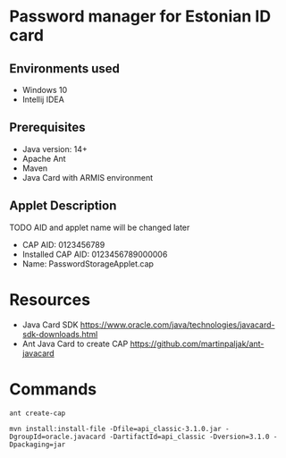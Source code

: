 # Password manager for Estonian ID card
## Environments used

* Windows 10
* Intellij IDEA

## Prerequisites

* Java version: 14+
* Apache Ant
* Maven
* Java Card with ARMIS environment

## Applet Description
TODO AID and applet name will be changed later
* CAP AID: 0123456789
* Installed CAP AID: 0123456789000006
* Name: PasswordStorageApplet.cap

# Resources

* Java Card SDK https://www.oracle.com/java/technologies/javacard-sdk-downloads.html
* Ant Java Card to create CAP https://github.com/martinpaljak/ant-javacard

# Commands
```
ant create-cap
```
```
mvn install:install-file -Dfile=api_classic-3.1.0.jar -DgroupId=oracle.javacard -DartifactId=api_classic -Dversion=3.1.0 -Dpackaging=jar
```